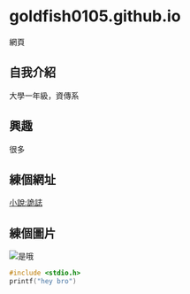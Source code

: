 # goldfish0105.github.io

網頁

## 自我介紹
大學一年級，資傳系

## 興趣
很多

## 練個網址
[小說:詭誌](https://batan.pixnet.net/blog/category/1638520)

## 練個圖片
![是哦](https://memeprod.sgp1.digitaloceanspaces.com/meme/da0dcdd4ca8fbcf6a1c733fdfd8edd6b.png)

```C
#include <stdio.h>
printf("hey bro")
```
